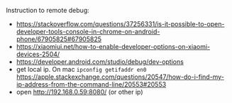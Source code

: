 Instruction to remote debug:

- https://stackoverflow.com/questions/37256331/is-it-possible-to-open-developer-tools-console-in-chrome-on-android-phone/67905825#67905825
- https://xiaomiui.net/how-to-enable-developer-options-on-xiaomi-devices-2504/
- https://developer.android.com/studio/debug/dev-options
- get local ip. On mac `ipconfig getifaddr en0` https://apple.stackexchange.com/questions/20547/how-do-i-find-my-ip-address-from-the-command-line/20553#20553
- open http://192.168.0.59:8080/ (or other ip)
